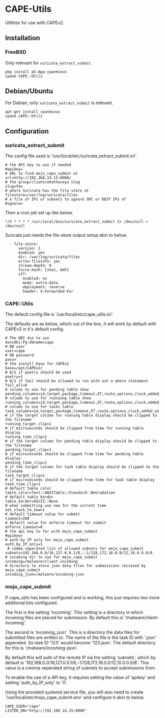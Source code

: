 # CAPE-Utils

Utilities for use with CAPEv2.

## Installation

### FreeBSD

Only relevant for `suricata_extract_submit`.

```
pkg install p5-App-cpanminus
cpanm CAPE::Utils
```

## Debian/Ubuntu

For Debian, only `suricata_extract_submit` is relevant.

```
apt-get install cpanminus
cpanm CAPE::Utils
```

## Configuration

### suricata_extract_submit

The config file used is '/usr/local/etc/suricata_extract_submit.ini'.

```
# the API key to use if needed
#apikey=
# URL to find mojo_cape_submit at
url=http://192.168.14.15:8080/
# the group/client/whathaveya slug
slug=foo
# where Suricata has the file store at
filestore=/var/log/suricata/files
# a file of IPs or subnets to ignore SRC or DEST IPs of
#ignore=
```

Then a cron job set up like below.

```
*/5 * * * * /usr/local/bin/suricata_extract_submit 2> /dev/null > /dev/null
```

Suricata just needs the file-store output setup akin to below.

```
  - file-store:
      version: 2
      enabled: yes
      dir: /var/log/suricata/files
      write-fileinfo: yes
      stream-depth: 0
      force-hash: [sha1, md5]
      xff:
        enabled: no
        mode: extra-data
        deployment: reverse
        header: X-Forwarded-For
```

### CAPE::Utils

The default config file is '/usr/local/etc/cape_utils.ini'.

The defaults are as below, which out of the box, it will work by
default with CAPEv2 in it's default config.

```
# The DBI dsn to use
dsn=dbi:Pg:dbname=cape
# DB user
user=cape
# DB password
pass=
# the install base for CAPEv2
base=/opt/CAPEv2/
# 0/1 if poetry should be used
poetry=1
# 0/1 if fail should be allowed to run with out a where statement
fail_all=0
# colums to use for pending table show
pending_columns=id,target,package,timeout,ET,route,options,clock,added_on
# colums to use for runniong table show
running_columns=id,target,package,timeout,ET,route,options,clock,added_on,started_on,machine
# colums to use for tasks table
task_columns=id,target,package,timeout,ET,route,options,clock,added_on,latest,machine,status
# if the target column for running table display should be clipped to the filename
running_target_clip=1
# if microseconds should be clipped from time for running table display
running_time_clip=1
# if the target column for pending table display should be clipped to the filename
pending_target_clip=1
# if microseconds should be clipped from time for pending table display
pending_time_clip=1
# if the target column for task table display should be clipped to the filename
task_target_clip=1
# if microseconds should be clipped from time for task table display
task_time_clip=1
# default table color
table_color=Text::ANSITable::Standard::NoGradation
# default table border
table_border=ASCII::None
# when submitting use now for the current time
set_clock_to_now=1
# default timeout value for submit
timeout=200
# default value for enforce timeout for submit
enforce_timeout=0
# the api key to for with mojo_cape_submit
#apikey=
# auth by IP only for mojo_cape_submit
auth_by_IP_only=1
 # comma seperated list of allowed subnets for mojo_cape_submit
subnets=192.168.0.0/16,127.0.0.1/8,::1/128,172.16.0.0/12,10.0.0.0/8
# incoming dir to use for mojo_cape_submit
incoming=/malware/client-incoming
# directory to store json data files for submissions recieved by mojo_cape_submit
incoming_json=/malware/incoming-json
```

### mojo_cape_submit

If cape_utils has been configured and is working, this just requires
two more additional bits configured.

The first is the setting 'incoming'. This setting is a directory in
which incoming files are placed for submission. By default this is
'/malware/client-incoming'.

The second is 'incoming_json'. This is a directory the data files for
submitted files are written to. The name of the file is the task ID
with '.json' appended. So task ID '123' would become '123.json'. The
default directory for this is '/malware/incoming-json'.

By default this will auth of the remote IP via the setting 'subnets',
which by default is
'192.168.0.0/16,127.0.0.1/8,::1/128,172.16.0.0/12,10.0.0.0/8'. This
value is a comma seperated string of subnets to accept submissions
from.

To enable the use of a API key, it requires setting the value of
'apikey' and setting 'auth_by_IP_only' to '0'.

Using the provided systemd service file, you will also need to create
'/usr/local/etc/mojo_cape_submit.env' and configure it akin to below.

```
CAPE_USER="cape"
LISTEN_ON="http://192.168.14.15:8080"
```
